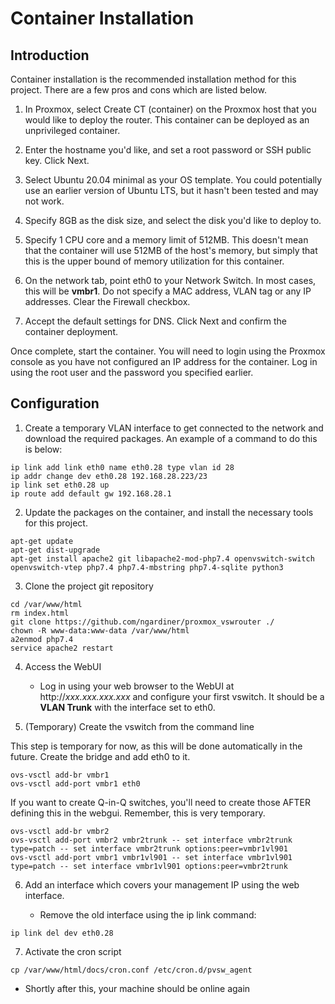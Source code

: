 # Container Installation

## Introduction

Container installation is the recommended installation method for this project. There are a few pros and cons which are listed below.

1. In Proxmox, select Create CT (container) on the Proxmox host that you would like to deploy the router. This container can be deployed as an unprivileged container.

2. Enter the hostname you'd like, and set a root password or SSH public key. Click Next.

3. Select Ubuntu 20.04 minimal as your OS template. You could potentially use an earlier version of Ubuntu LTS, but it hasn't been tested and may not work.

4. Specify 8GB as the disk size, and select the disk you'd like to deploy to.

5. Specify 1 CPU core and a memory limit of 512MB. This doesn't mean that the container will use 512MB of the host's memory, but simply that this is the upper bound of memory utilization for this container.

6. On the network tab, point eth0 to your Network Switch. In most cases, this will be <b>vmbr1</b>. Do not specify a MAC address, VLAN tag or any IP addresses. Clear the Firewall checkbox.

7. Accept the default settings for DNS. Click Next and confirm the container deployment.

Once complete, start the container. You will need to login using the Proxmox console as you have not configured an IP address for the container. Log in using the root user and the password you specified earlier.

## Configuration

1. Create a temporary VLAN interface to get connected to the network and download the required packages. An example of a command to do this is below:

```
ip link add link eth0 name eth0.28 type vlan id 28
ip addr change dev eth0.28 192.168.28.223/23
ip link set eth0.28 up
ip route add default gw 192.168.28.1
```

2. Update the packages on the container, and install the necessary tools for this project.

```
apt-get update
apt-get dist-upgrade
apt-get install apache2 git libapache2-mod-php7.4 openvswitch-switch openvswitch-vtep php7.4 php7.4-mbstring php7.4-sqlite python3
```

3. Clone the project git repository
```
cd /var/www/html
rm index.html
git clone https://github.com/ngardiner/proxmox_vswrouter ./
chown -R www-data:www-data /var/www/html
a2enmod php7.4
service apache2 restart
```

4. Access the WebUI

   * Log in using your web browser to the WebUI at http://<i>xxx.xxx.xxx.xxx</i> and configure your first vswitch. It should be a <b>VLAN Trunk</b> with the interface set to eth0.

5. (Temporary) Create the vswitch from the command line

This step is temporary for now, as this will be done automatically in the future. Create the bridge and add eth0 to it.
```
ovs-vsctl add-br vmbr1
ovs-vsctl add-port vmbr1 eth0
```

If you want to create Q-in-Q switches, you'll need to create those AFTER defining this in the webgui. Remember, this is very temporary.

```
ovs-vsctl add-br vmbr2
ovs-vsctl add-port vmbr2 vmbr2trunk -- set interface vmbr2trunk type=patch -- set interface vmbr2trunk options:peer=vmbr1vl901
ovs-vsctl add-port vmbr1 vmbr1vl901 -- set interface vmbr1vl901 type=patch -- set interface vmbr1vl901 options:peer=vmbr2trunk
```

6. Add an interface which covers your management IP using the web interface.

   * Remove the old interface using the ip link command:

```ip link del dev eth0.28```

7. Activate the cron script

```cp /var/www/html/docs/cron.conf /etc/cron.d/pvsw_agent```

   * Shortly after this, your machine should be online again
